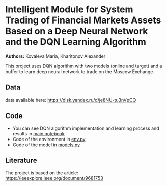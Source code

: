 # Intelligent Module for System Trading of Financial Markets Assets Based on a Deep Neural Network and the DQN Learning Algorithm

**Authors:**  Kovaleva Maria, Kharitonov Alexander

This project uses DQN algorithm with two models (online and target) and a buffer to learn deep neural network to trade on the Moscow Exchange. 


## Data
data available here: https://disk.yandex.ru/d/je8NU-tu3nVpCQ


## Code

* You can see DQN algorithm implementation and learning process and results in [main notebook](/main.ipynb)
* Code of the environment in [env.py](/env.py)
* Code of the model in [models.py](/models.py)


## Literature

The project is based on the article: https://ieeexplore.ieee.org/document/9681753
